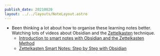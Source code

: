```yaml
---
publish_date: 20210020
layout: ../../layouts/NoteLayout.astro
---
```


- Been thinking a lot about how to organise these learning notes better. Watching lots of videos about Obsidian and the [Zettelkasten](literature-notes/Zettelkasten.md) technique.
	- [Introduction to smart notes with Obsidian and the Zettelkasten Method](https://www.youtube.com/watch?v=Etr_Wyfpyvk)
	- [Zettelkasten Smart Notes: Step by Step with Obsidian](https://www.youtube.com/watch?v=ziE6UExsOrs)


